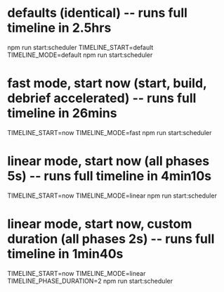 
# defaults (identical) -- runs full timeline in 2.5hrs
npm run start:scheduler
TIMELINE_START=default TIMELINE_MODE=default npm run start:scheduler

# fast mode, start now (start, build, debrief accelerated) -- runs full timeline in 26mins
TIMELINE_START=now TIMELINE_MODE=fast npm run start:scheduler

# linear mode, start now (all phases 5s) -- runs full timeline in 4min10s
TIMELINE_START=now TIMELINE_MODE=linear npm run start:scheduler

# linear mode, start now, custom duration (all phases 2s) -- runs full timeline in 1min40s
TIMELINE_START=now TIMELINE_MODE=linear TIMELINE_PHASE_DURATION=2 npm run start:scheduler

